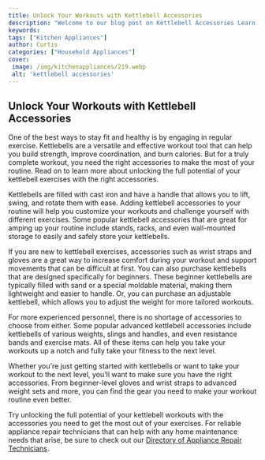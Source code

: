 ```yaml
---
title: Unlock Your Workouts with Kettlebell Accessories
description: "Welcome to our blog post on Kettlebell Accessories Learn how you can use these tools to take your workouts to the next level and unlock potential you werent sure existed"
keywords: 
tags: ["Kitchen Appliances"]
author: Curtis
categories: ["Household Appliances"]
cover: 
 image: /img/kitchenappliances/219.webp
 alt: 'kettlebell accessories'
---
```

## Unlock Your Workouts with Kettlebell Accessories

One of the best ways to stay fit and healthy is by engaging in regular exercise. Kettlebells are a versatile and effective workout tool that can help you build strength, improve coordination, and burn calories. But for a truly complete workout, you need the right accessories to make the most of your routine. Read on to learn more about unlocking the full potential of your kettlebell exercises with the right accessories.

Kettlebells are filled with cast iron and have a handle that allows you to lift, swing, and rotate them with ease. Adding kettlebell accessories to your routine will help you customize your workouts and challenge yourself with different exercises. Some popular kettlebell accessories that are great for amping up your routine include stands, racks, and even wall-mounted storage to easily and safely store your kettlebells.

If you are new to kettlebell exercises, accessories such as wrist straps and gloves are a great way to increase comfort during your workout and support movements that can be difficult at first. You can also purchase kettlebells that are designed specifically for beginners. These beginner kettlebells are typically filled with sand or a special moldable material, making them lightweight and easier to handle. Or, you can purchase an adjustable kettlebell, which allows you to adjust the weight for more tailored workouts.

For more experienced personnel, there is no shortage of accessories to choose from either. Some popular advanced kettlebell accessories include kettlebells of various weights, slings and handles, and even resistance bands and exercise mats. All of these items can help you take your workouts up a notch and fully take your fitness to the next level.

Whether you're just getting started with kettlebells or want to take your workout to the next level, you'll want to make sure you have the right accessories. From beginner-level gloves and wrist straps to advanced weight sets and more, you can find the gear you need to make your workout routine even better.

Try unlocking the full potential of your kettlebell workouts with the accessories you need to get the most out of your exercises. For reliable appliance repair technicians that can help with any home maintenance needs that arise, be sure to check out our [Directory of Appliance Repair Technicians](./pages/appliance-repair-technicians).

